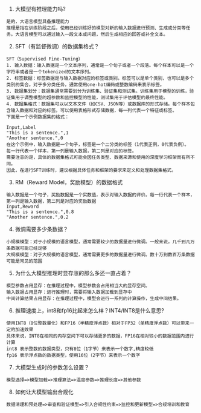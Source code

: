 1. 大模型有推理能力吗?

```text
是的，大语言模型具备推理能力
推理是指在训练阶段之后，使用已经训练好的模型对新的输入数据进行预测、生成或分类等任务。大语言模型可以通过输入一段文本或问题，然后生成相应的回答或补全文本。
```

2. SFT（有监督微调）的数据集格式？

```text
SFT（Supervised Fine-Tuning）
1. 输入数据：输入数据是一个文本序列，通常是一个句子或者一个段落。每个样本可以是一个字符串或者是一个tokenized的文本序列。
2. 标签数据：标签数据是与输入数据对应的标签或类别。标签可以是单个类别，也可以是多个类别的集合。对于多分类任务，通常使用one-hot编码或整数编码来表示标签。
3. 数据集划分：数据集通常需要划分为训练集、验证集和测试集。训练集用于模型的训练，验证集用于调整模型的超参数和监控模型的性能，测试集用于评估模型的最终性能。
4. 数据集格式：数据集可以以文本文件（如CSV、JSON等）或数据库的形式存储。每个样本包含输入数据和对应的标签。可以使用表格形式存储数据，每一列代表一个特征或标签。
下面是一个示例数据集的格式：

Input,Label
"This is a sentence.",1
"Another sentence.",0
在这个示例中，输入数据是一个句子，标签是一个二分类的标签（1代表正例，0代表负例）。
每一行代表一个样本，第一列是输入数据，第二列是对应的标签。
需要注意的是，具体的数据集格式可能会因任务类型、数据来源和使用的深度学习框架而有所不同。
因此，在进行SFT训练时，建议根据具体任务和框架的要求来定义和处理数据集格式。
```

3. RM（Reward Model，奖励模型）的数据格式

```text
输入数据是一个句子，奖励数据是一个实数值，表示对输入数据的评价。每一行代表一个样本，第一列是输入数据，第二列是对应的奖励数据
Input,Reward
"This is a sentence.",0.8
"Another sentence.",0.2
```

4. 微调需要多少条数据？

```text
小规模模型：对于小规模的语言模型，通常需要较少的数据量进行微调。一般来说，几千到几万条数据可能已经足够
大规模模型：对于大规模的语言模型，通常需要更多的数据量进行微调。数十万到数百万条数据可能是常见的范围
```

5. 为什么大模型推理时显存涨的那么多还一直占着？

```text
模型参数占用显存：在推理过程中，模型参数会占用相当大的显存空间。
输入数据占用显存：进行推理时，需要将输入数据加载到显存中
中间计算结果占用显存：在推理过程中，模型会进行一系列的计算操作，生成中间结果。
```

6. 推理速度上，int8和fp16比起来怎么样？INT4/INT8是什么意思?

```text
使用INT8（8位整数量化）和FP16（半精度浮点数）相对于FP32（单精度浮点数）可以带来一定的加速效果
具体来说，INT8在相同的内存空间下可以存储更多的数据，FP16在相对较小的数据范围内进行计算
int8 表示整数的数据类型，只有8位（1字节）来表示一个数字,精度较低
fp16 表示浮点数的数据类型，使用16位（2字节）来表示一个数字
```

7. 大模型生成时的参数怎么设置？

```text
模型选择=>模型加载=>推理算法=>温度参数=>推理长度=>其他参数
```

8. 如何让大模型输出合规化

```text
数据清理和预处理=>审查和验证模型=>引入合规性约束=>监控和更新模型=>合规培训和教育
```

